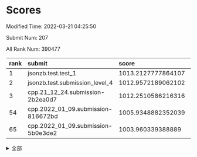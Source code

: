# Scores

Modified Time: 2022-03-21 04:25:50

Submit Num: 207

All Rank Num: 390477

| rank |               submit               |       score        |       sigma        | pk_num |
| :--- | :--------------------------------- | :----------------- | :----------------- | :----- |
| 1    | jsonzb.test.test_1                 | 1013.2127777864107 | 0.793177422391898  | 7544   |
| 2    | jsonzb.test.submission_level_4     | 1012.9572189062102 | 0.7886346436121028 | 7544   |
| 3    | cpp.21_12_24.submission-2b2ea0d7   | 1012.2510586216316 | 0.749292997963224  | 7548   |
| 54   | cpp.2022_01_09.submission-816672bd | 1005.9348882352039 | 0.7255250353199704 | 7547   |
| 65   | cpp.2022_01_09.submission-5b0e3de2 | 1003.960339388889  | 0.7193661214272803 | 7544   |


<details>
<summary>全部</summary>

| rank |                 submit                 |       score        |       sigma        | pk_num |
| :--- | :------------------------------------- | :----------------- | :----------------- | :----- |
| 1    | jsonzb.test.test_1                     | 1013.2127777864107 | 0.793177422391898  | 7544   |
| 2    | jsonzb.test.submission_level_4         | 1012.9572189062102 | 0.7886346436121028 | 7544   |
| 3    | cpp.21_12_24.submission-2b2ea0d7       | 1012.2510586216316 | 0.749292997963224  | 7548   |
| 4    | gobigger.level_3.submission_level_3_0  | 1011.8975657511318 | 0.7594518177370069 | 7545   |
| 5    | gobigger.level_3.submission_level_3_15 | 1011.4643086961377 | 0.7915969848659148 | 7548   |
| 6    | gobigger.level_3.submission_level_3_2  | 1011.3186118166184 | 0.7533428450874385 | 7548   |
| 7    | gobigger.level_3.submission_level_3_36 | 1011.2435450556832 | 0.753560857313628  | 7542   |
| 8    | gobigger.level_3.submission_level_3_7  | 1010.999310334634  | 0.8089819092971091 | 7543   |
| 9    | gobigger.level_3.submission_level_3_3  | 1010.9621846353236 | 0.7762522721388269 | 7542   |
| 10   | gobigger.level_3.submission_level_3_29 | 1010.9397000880635 | 0.749106912990229  | 7548   |
| 11   | gobigger.level_3.submission_level_3_25 | 1010.9332656105171 | 0.7871363368380461 | 7546   |
| 12   | gobigger.level_3.submission_level_3_46 | 1010.9311413014624 | 0.7520438645875344 | 7550   |
| 13   | gobigger.level_3.submission_level_3_10 | 1010.7160976141954 | 0.7593889666692621 | 7546   |
| 14   | gobigger.level_3.submission_level_3_43 | 1010.7144544517737 | 0.7524827529595959 | 7546   |
| 15   | gobigger.level_3.submission_level_3_26 | 1010.6702853482906 | 0.762734960770564  | 7546   |
| 16   | gobigger.level_3.submission_level_3_45 | 1010.4270405026823 | 0.7826551799455606 | 7546   |
| 17   | gobigger.level_3.submission_level_3_6  | 1010.3563665714465 | 0.75128283125403   | 7540   |
| 18   | gobigger.level_3.submission_level_3_21 | 1010.3272347561035 | 0.7664213598493597 | 7549   |
| 19   | gobigger.level_3.submission_level_3_47 | 1010.2425448238341 | 0.7479812599920909 | 7545   |
| 20   | gobigger.level_3.submission_level_3_34 | 1010.1552320392335 | 0.7583636862151619 | 7544   |
| 21   | gobigger.level_3.submission_level_3_1  | 1010.137144646849  | 0.7409066275847617 | 7548   |
| 22   | gobigger.level_3.submission_level_3_40 | 1010.1337792422186 | 0.7442187711115107 | 7547   |
| 23   | gobigger.level_3.submission_level_3_4  | 1010.1045301424596 | 0.7638715202436951 | 7546   |
| 24   | gobigger.level_3.submission_level_3_28 | 1010.0772871757358 | 0.7384477421499422 | 7545   |
| 25   | gobigger.level_3.submission_level_3_49 | 1010.0422681868209 | 0.7539141931165277 | 7546   |
| 26   | gobigger.level_3.submission_level_3_12 | 1009.9941454366937 | 0.7394939127111475 | 7548   |
| 27   | gobigger.level_3.submission_level_3_35 | 1009.9613008313129 | 0.7717172007684289 | 7544   |
| 28   | gobigger.level_3.submission_level_3_24 | 1009.9387860487666 | 0.7582499449269725 | 7544   |
| 29   | gobigger.level_3.submission_level_3_23 | 1009.9234777961128 | 0.748598164484096  | 7549   |
| 30   | gobigger.level_3.submission_level_3_39 | 1009.9189177154933 | 0.7455829591543593 | 7547   |
| 31   | gobigger.level_3.submission_level_3_19 | 1009.8984812781769 | 0.7317797812969193 | 7549   |
| 32   | gobigger.level_3.submission_level_3_20 | 1009.8918781099516 | 0.7420165537130234 | 7549   |
| 33   | gobigger.level_3.submission_level_3_5  | 1009.8160529478222 | 0.7639570979142221 | 7549   |
| 34   | gobigger.level_3.submission_level_3_9  | 1009.8156594558765 | 0.7604950190732355 | 7545   |
| 35   | gobigger.level_3.submission_level_3_44 | 1009.8057828712077 | 0.7626476837142397 | 7541   |
| 36   | gobigger.level_3.submission_level_3_22 | 1009.8018878074304 | 0.7519105209097376 | 7549   |
| 37   | gobigger.level_3.submission_level_3_33 | 1009.7963619554334 | 0.7480328289725373 | 7545   |
| 38   | gobigger.level_3.submission_level_3_11 | 1009.7399694504555 | 0.7730389325242493 | 7546   |
| 39   | gobigger.level_3.submission_level_3_31 | 1009.6001952040249 | 0.7635726054627407 | 7542   |
| 40   | gobigger.level_3.submission_level_3_14 | 1009.5898829080876 | 0.742912635386123  | 7544   |
| 41   | gobigger.level_3.submission_level_3_37 | 1009.5435933918709 | 0.7724587938291869 | 7548   |
| 42   | gobigger.level_3.submission_level_3_41 | 1009.5248597510748 | 0.7529943817960808 | 7543   |
| 43   | gobigger.level_3.submission_level_3_16 | 1009.4141771102351 | 0.7567518442817085 | 7539   |
| 44   | gobigger.level_3.submission_level_3_18 | 1009.3920028100854 | 0.7613587789666743 | 7547   |
| 45   | gobigger.level_3.submission_level_3_42 | 1009.283714131983  | 0.758425744891287  | 7545   |
| 46   | gobigger.level_3.submission_level_3_38 | 1009.2784300495198 | 0.7621875876962513 | 7548   |
| 47   | gobigger.level_3.submission_level_3_8  | 1009.27552323488   | 0.7592073581604112 | 7550   |
| 48   | gobigger.level_3.submission_level_3_48 | 1009.2180248189557 | 0.7432722813006994 | 7540   |
| 49   | gobigger.level_3.submission_level_3_17 | 1009.2076627855072 | 0.7318133334245371 | 7547   |
| 50   | gobigger.level_3.submission_level_3_27 | 1009.1944107377346 | 0.7340640380985763 | 7546   |
| 51   | gobigger.level_3.submission_level_3_13 | 1009.1774398294716 | 0.7455281411782    | 7547   |
| 52   | gobigger.level_3.submission_level_3_32 | 1008.3045017920272 | 0.7413077171240784 | 7545   |
| 53   | gobigger.level_3.submission_level_3_30 | 1008.1707097878874 | 0.7616686061694737 | 7546   |
| 54   | cpp.2022_01_09.submission-816672bd     | 1005.9348882352039 | 0.7255250353199704 | 7547   |
| 55   | gobigger.level_1.submission_level_1_8  | 1004.8858209229772 | 0.7139360699762609 | 7548   |
| 56   | gobigger.level_1.submission_level_1_13 | 1004.7890205055214 | 0.7284043094947398 | 7543   |
| 57   | gobigger.level_1.submission_level_1_46 | 1004.5622419058521 | 0.7178966590162641 | 7541   |
| 58   | gobigger.level_1.submission_level_1_1  | 1004.3844999641703 | 0.718368049324196  | 7553   |
| 59   | gobigger.level_1.submission_level_1_23 | 1004.3007216013898 | 0.7230682681673563 | 7544   |
| 60   | gobigger.level_1.submission_level_1_19 | 1004.2607889998991 | 0.7138626281391657 | 7547   |
| 61   | gobigger.level_1.submission_level_1_45 | 1004.2396204703495 | 0.7211690624944855 | 7546   |
| 62   | gobigger.level_1.submission_level_1_27 | 1004.1649983163328 | 0.6964050508839608 | 7549   |
| 63   | gobigger.level_1.submission_level_1_5  | 1004.1408561420996 | 0.7146764749550382 | 7553   |
| 64   | gobigger.level_1.submission_level_1_37 | 1004.0007313398278 | 0.7327718451756731 | 7548   |
| 65   | cpp.2022_01_09.submission-5b0e3de2     | 1003.960339388889  | 0.7193661214272803 | 7544   |
| 66   | gobigger.level_1.submission_level_1_21 | 1003.9593305491618 | 0.725555294181149  | 7546   |
| 67   | gobigger.level_1.submission_level_1_20 | 1003.8514132228654 | 0.7092899375583127 | 7545   |
| 68   | gobigger.level_1.submission_level_1_40 | 1003.815278799386  | 0.730437330186853  | 7546   |
| 69   | gobigger.level_1.submission_level_1_35 | 1003.7404746877341 | 0.7213318913659366 | 7545   |
| 70   | gobigger.level_1.submission_level_1_3  | 1003.6983924520657 | 0.7184322500721262 | 7541   |
| 71   | gobigger.level_1.submission_level_1_2  | 1003.6725703339634 | 0.7127651705200693 | 7546   |
| 72   | gobigger.level_1.submission_level_1_0  | 1003.6546047934252 | 0.7204801934148514 | 7537   |
| 73   | gobigger.level_1.submission_level_1_11 | 1003.6362839581877 | 0.71607718574731   | 7546   |
| 74   | gobigger.level_1.submission_level_1_41 | 1003.6133870264883 | 0.7318501871650696 | 7546   |
| 75   | gobigger.level_1.submission_level_1_25 | 1003.5083071772802 | 0.7219056433066674 | 7549   |
| 76   | gobigger.level_1.submission_level_1_49 | 1003.4306997387799 | 0.6967388034682757 | 7545   |
| 77   | gobigger.level_1.submission_level_1_4  | 1003.3662828907337 | 0.7158763112710671 | 7548   |
| 78   | gobigger.level_1.submission_level_1_33 | 1003.301756561961  | 0.7150611888016564 | 7547   |
| 79   | gobigger.level_1.submission_level_1_44 | 1003.2525973847304 | 0.7194998076026548 | 7544   |
| 80   | gobigger.level_1.submission_level_1_18 | 1003.228013056092  | 0.7219405606413107 | 7536   |
| 81   | gobigger.level_1.submission_level_1_15 | 1003.2214643224042 | 0.7147098126916918 | 7547   |
| 82   | gobigger.level_1.submission_level_1_30 | 1003.1977550245599 | 0.7144347347717502 | 7549   |
| 83   | gobigger.level_1.submission_level_1_26 | 1003.187568108419  | 0.7140158826633478 | 7547   |
| 84   | gobigger.level_1.submission_level_1_48 | 1003.1551455801263 | 0.7067550678978146 | 7544   |
| 85   | gobigger.level_1.submission_level_1_36 | 1003.1329419661647 | 0.7136438778854167 | 7544   |
| 86   | gobigger.level_1.submission_level_1_32 | 1003.0175112241147 | 0.7101393031947901 | 7542   |
| 87   | gobigger.level_1.submission_level_1_28 | 1003.0158368756772 | 0.7239804837349344 | 7548   |
| 88   | gobigger.level_1.submission_level_1_42 | 1003.0151328906188 | 0.7144650865746178 | 7547   |
| 89   | gobigger.level_1.submission_level_1_22 | 1002.9545202877125 | 0.7103941884781172 | 7548   |
| 90   | gobigger.level_1.submission_level_1_29 | 1002.8910837016696 | 0.725332539263626  | 7550   |
| 91   | gobigger.level_1.submission_level_1_47 | 1002.852013774956  | 0.7092024755150262 | 7546   |
| 92   | gobigger.level_1.submission_level_1_14 | 1002.8084595352655 | 0.7207791206977878 | 7552   |
| 93   | gobigger.level_1.submission_level_1_17 | 1002.7356368740928 | 0.7266991200757162 | 7546   |
| 94   | gobigger.level_1.submission_level_1_31 | 1002.706723041831  | 0.707926313725982  | 7546   |
| 95   | gobigger.level_1.submission_level_1_7  | 1002.629804393187  | 0.7108986621991091 | 7545   |
| 96   | gobigger.level_1.submission_level_1_38 | 1002.6160085839855 | 0.7253639430342274 | 7542   |
| 97   | gobigger.level_1.submission_level_1_10 | 1002.6149099735825 | 0.7125584258374749 | 7549   |
| 98   | gobigger.level_1.submission_level_1_16 | 1002.6142121498608 | 0.7072576157921412 | 7542   |
| 99   | gobigger.level_1.submission_level_1_34 | 1002.5609874479929 | 0.707154449403502  | 7543   |
| 100  | gobigger.level_1.submission_level_1_24 | 1002.5560713082752 | 0.7239448257197565 | 7551   |
| 101  | gobigger.level_1.submission_level_1_9  | 1002.5483653297701 | 0.7135315167132845 | 7548   |
| 102  | gobigger.level_1.submission_level_1_12 | 1002.4813197472594 | 0.7116468706062946 | 7546   |
| 103  | gobigger.level_1.submission_level_1_43 | 1002.3781769583237 | 0.709956906437078  | 7541   |
| 104  | gobigger.level_1.submission_level_1_6  | 1002.1634279688915 | 0.7196716870913888 | 7550   |
| 105  | gobigger.level_1.submission_level_1_39 | 1001.6211797083815 | 0.7041634344760136 | 7547   |
| 106  | gobigger.random.submission_random_1    | 997.7022013636785  | 0.7098955760245259 | 7546   |
| 107  | gobigger.random.submission_random_19   | 997.6116071039488  | 0.7030357854604792 | 7548   |
| 108  | gobigger.random.submission_random_22   | 996.8333674414957  | 0.7089937319349439 | 7547   |
| 109  | gobigger.random.submission_random_3    | 996.8244245896686  | 0.7067057765077576 | 7544   |
| 110  | gobigger.random.submission_random_34   | 996.8209634570326  | 0.7131236447520561 | 7545   |
| 111  | gobigger.random.submission_random_47   | 996.8206152359021  | 0.7117821360096224 | 7543   |
| 112  | gobigger.random.submission_random_49   | 996.7580014824391  | 0.7054765449816903 | 7544   |
| 113  | gobigger.random.submission_random_38   | 996.6366440695807  | 0.6983167203398194 | 7544   |
| 114  | gobigger.random.submission_random_45   | 996.5504453849969  | 0.7156606261506687 | 7538   |
| 115  | gobigger.random.submission_random_2    | 996.5287693752321  | 0.7123089409825709 | 7545   |
| 116  | gobigger.random.submission_random_30   | 996.5104103301543  | 0.7033522393319046 | 7546   |
| 117  | gobigger.random.submission_random_14   | 996.4313024816804  | 0.7172457112842263 | 7547   |
| 118  | gobigger.random.submission_random_18   | 996.3958120543401  | 0.7310083939083768 | 7543   |
| 119  | gobigger.random.submission_random_48   | 996.3941783721261  | 0.7094545561842033 | 7548   |
| 120  | gobigger.random.submission_random_36   | 996.3495987430925  | 0.7110443948104889 | 7542   |
| 121  | gobigger.random.submission_random_7    | 996.2704163709348  | 0.7169417522605592 | 7548   |
| 122  | gobigger.random.submission_random_21   | 996.2555528717377  | 0.7129411510100175 | 7546   |
| 123  | gobigger.random.submission_random_37   | 996.192935034113   | 0.7024516908638204 | 7543   |
| 124  | gobigger.random.submission_random_13   | 996.1709374478643  | 0.6959792582954443 | 7540   |
| 125  | gobigger.random.submission_random_16   | 996.1588115229886  | 0.7000202855643992 | 7549   |
| 126  | gobigger.random.submission_random_33   | 996.1325885372523  | 0.710653756328123  | 7545   |
| 127  | gobigger.random.submission_random_28   | 995.982735305483   | 0.7152412874551018 | 7543   |
| 128  | gobigger.random.submission_random_25   | 995.8822582016929  | 0.7066982887974971 | 7550   |
| 129  | gobigger.random.submission_random_24   | 995.8674840214316  | 0.7135625907099715 | 7550   |
| 130  | gobigger.random.submission_random_44   | 995.8509153402321  | 0.6986338714129345 | 7544   |
| 131  | gobigger.random.submission_random_15   | 995.8145008369904  | 0.716151409131348  | 7546   |
| 132  | gobigger.random.submission_random_42   | 995.8080155960466  | 0.7174381372293375 | 7546   |
| 133  | gobigger.random.submission_random_12   | 995.8052578579614  | 0.7154798432542344 | 7543   |
| 134  | gobigger.random.submission_random_17   | 995.7922286027982  | 0.6972849705923645 | 7550   |
| 135  | gobigger.random.submission_random_9    | 995.7919671826675  | 0.7128977350500405 | 7544   |
| 136  | gobigger.random.submission_random_46   | 995.762671245492   | 0.7036291641949137 | 7549   |
| 137  | gobigger.random.submission_random_8    | 995.7579547686969  | 0.7244404751601422 | 7537   |
| 138  | gobigger.random.submission_random_26   | 995.7509308039267  | 0.7056962323892729 | 7548   |
| 139  | gobigger.random.submission_random_41   | 995.7209539637029  | 0.7031450192603969 | 7541   |
| 140  | gobigger.random.submission_random_6    | 995.5540382099307  | 0.7070842216844219 | 7545   |
| 141  | gobigger.random.submission_random_20   | 995.5531707300152  | 0.7054473552762706 | 7543   |
| 142  | gobigger.random.submission_random_43   | 995.544943011788   | 0.7094920553699777 | 7546   |
| 143  | gobigger.random.submission_random_31   | 995.484166063375   | 0.7092652016516653 | 7546   |
| 144  | gobigger.random.submission_random_39   | 995.4814798715266  | 0.7111347565946197 | 7543   |
| 145  | gobigger.random.submission_random_23   | 995.4734215549609  | 0.7304998670628687 | 7546   |
| 146  | gobigger.random.submission_random_27   | 995.4094948303114  | 0.6996612304237226 | 7548   |
| 147  | gobigger.random.submission_random_10   | 995.3291496688371  | 0.7035154568253508 | 7549   |
| 148  | gobigger.random.submission_random_5    | 995.2993345824648  | 0.7182883841429727 | 7537   |
| 149  | gobigger.random.submission_random_4    | 995.2302098251853  | 0.7208278455284107 | 7545   |
| 150  | gobigger.random.submission_random_35   | 995.2224814542957  | 0.7148167008460375 | 7547   |
| 151  | gobigger.random.submission_random_32   | 995.1678384507073  | 0.7118591043061777 | 7548   |
| 152  | gobigger.random.submission_random_11   | 995.0045080480947  | 0.7169646879755528 | 7547   |
| 153  | gobigger.random.submission_random_0    | 994.9413984841104  | 0.725660752526693  | 7545   |
| 154  | gobigger.random.submission_random_40   | 994.8788534954715  | 0.7064662708529627 | 7543   |
| 155  | gobigger.random.submission_random_29   | 994.4634196798976  | 0.7343647773527503 | 7545   |
| 156  | gobigger.level_2.submission_level_2_44 | 994.1090959228897  | 0.7406949701437179 | 7549   |
| 157  | gobigger.level_2.submission_level_2_5  | 993.8755710636812  | 0.7254183299273331 | 7546   |
| 158  | gobigger.level_2.submission_level_2_10 | 993.5164051066445  | 0.743117013841786  | 7548   |
| 159  | gobigger.level_2.submission_level_2_30 | 993.3784128921334  | 0.7204400880726904 | 7544   |
| 160  | gobigger.level_2.submission_level_2_28 | 993.3690508443395  | 0.7337215381946204 | 7545   |
| 161  | gobigger.level_2.submission_level_2_32 | 993.3147817621548  | 0.7206557530746868 | 7548   |
| 162  | gobigger.level_2.submission_level_2_1  | 993.3020176459631  | 0.7292430342915214 | 7547   |
| 163  | gobigger.level_2.submission_level_2_14 | 993.0661041613805  | 0.7480881882177013 | 7546   |
| 164  | gobigger.level_2.submission_level_2_24 | 992.7984863606085  | 0.7254787206359631 | 7544   |
| 165  | gobigger.level_2.submission_level_2_37 | 992.7349762557354  | 0.732062828878669  | 7544   |
| 166  | gobigger.level_2.submission_level_2_17 | 992.6160337572734  | 0.7433397411495828 | 7549   |
| 167  | gobigger.level_2.submission_level_2_7  | 992.4778229760968  | 0.7311174940904609 | 7545   |
| 168  | gobigger.level_2.submission_level_2_0  | 992.4777089380048  | 0.7364234962486865 | 7543   |
| 169  | gobigger.level_2.submission_level_2_13 | 992.4556072193791  | 0.7450867988690306 | 7546   |
| 170  | gobigger.level_2.submission_level_2_27 | 992.4050706429948  | 0.7446451595485862 | 7544   |
| 171  | gobigger.level_2.submission_level_2_22 | 992.3483046255711  | 0.7321414589273955 | 7545   |
| 172  | gobigger.level_2.submission_level_2_18 | 992.2931356328686  | 0.7415651841327237 | 7544   |
| 173  | gobigger.level_2.submission_level_2_38 | 992.2856892089633  | 0.7292910268707241 | 7548   |
| 174  | gobigger.level_2.submission_level_2_29 | 992.2012926009696  | 0.7431423747628494 | 7545   |
| 175  | gobigger.level_2.submission_level_2_39 | 992.1828881595115  | 0.7429781112771006 | 7544   |
| 176  | gobigger.level_2.submission_level_2_35 | 992.1761791233928  | 0.7539705532567504 | 7545   |
| 177  | gobigger.level_2.submission_level_2_19 | 992.1648336478688  | 0.7487536131003757 | 7545   |
| 178  | gobigger.level_2.submission_level_2_21 | 992.144476575909   | 0.7514947654753112 | 7543   |
| 179  | gobigger.level_2.submission_level_2_2  | 992.1345210078406  | 0.752014429977509  | 7549   |
| 180  | gobigger.level_2.submission_level_2_20 | 992.1036513008876  | 0.734698293840632  | 7542   |
| 181  | gobigger.level_2.submission_level_2_34 | 992.0852409229484  | 0.7504924305515875 | 7546   |
| 182  | gobigger.level_2.submission_level_2_40 | 992.0733149431019  | 0.7307773620963436 | 7546   |
| 183  | gobigger.level_2.submission_level_2_47 | 992.054660056061   | 0.7381154775683283 | 7542   |
| 184  | gobigger.level_2.submission_level_2_45 | 992.0255589047299  | 0.7363858968998562 | 7548   |
| 185  | gobigger.level_2.submission_level_2_46 | 991.9206641619209  | 0.7535365061434747 | 7547   |
| 186  | gobigger.level_2.submission_level_2_3  | 991.7692005176799  | 0.7394289470434462 | 7544   |
| 187  | gobigger.level_2.submission_level_2_42 | 991.7067650219338  | 0.7536257539289803 | 7547   |
| 188  | gobigger.level_2.submission_level_2_31 | 991.699209433856   | 0.76537697310643   | 7545   |
| 189  | gobigger.level_2.submission_level_2_49 | 991.6959218378395  | 0.7463093698425193 | 7547   |
| 190  | gobigger.level_2.submission_level_2_26 | 991.6481103338056  | 0.7321078978638808 | 7541   |
| 191  | gobigger.level_2.submission_level_2_16 | 991.6463745022204  | 0.7399288267424766 | 7544   |
| 192  | gobigger.level_2.submission_level_2_48 | 991.5489493677761  | 0.7456108234638975 | 7544   |
| 193  | gobigger.level_2.submission_level_2_6  | 991.4642142260087  | 0.7453316418362365 | 7542   |
| 194  | gobigger.level_2.submission_level_2_23 | 991.4215366517045  | 0.7627467293422405 | 7542   |
| 195  | gobigger.level_2.submission_level_2_33 | 991.356643882267   | 0.7559114334637653 | 7545   |
| 196  | gobigger.level_2.submission_level_2_4  | 991.317764520552   | 0.7636921076889255 | 7546   |
| 197  | gobigger.level_2.submission_level_2_15 | 991.3109625312603  | 0.7489155779306585 | 7542   |
| 198  | gobigger.level_2.submission_level_2_25 | 991.2552821647052  | 0.763602230943995  | 7544   |
| 199  | gobigger.level_2.submission_level_2_11 | 991.2461557538621  | 0.7585055995350558 | 7544   |
| 200  | gobigger.level_2.submission_level_2_43 | 991.209369163861   | 0.7506540778472041 | 7545   |
| 201  | gobigger.level_2.submission_level_2_8  | 991.0810798384413  | 0.7532988110430187 | 7547   |
| 202  | gobigger.level_2.submission_level_2_36 | 990.986051146398   | 0.752876814816011  | 7544   |
| 203  | gobigger.level_2.submission_level_2_9  | 990.7916450712977  | 0.7639987539285549 | 7544   |
| 204  | gobigger.level_2.submission_level_2_41 | 990.6529462693414  | 0.7740410188375714 | 7543   |
| 205  | gobigger.level_2.submission_level_2_12 | 990.3804042614432  | 0.7626669717766231 | 7545   |
| 206  | gobigger.none.submission_none_1        | 974.8777087933782  | 1.6910119989452561 | 7545   |
| 207  | gobigger.none.submission_none_0        | 974.824304865614   | 1.492153035462349  | 7545   |

</details>